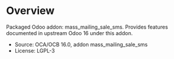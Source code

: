 # Overview

Packaged Odoo addon: mass_mailing_sale_sms. Provides features documented in upstream Odoo 16 under this addon.

- Source: OCA/OCB 16.0, addon mass_mailing_sale_sms
- License: LGPL-3
